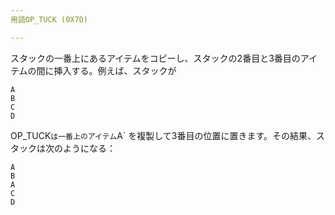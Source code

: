 ```yaml
---
用語OP_TUCK (0X7D)

---
```

スタックの一番上にあるアイテムをコピーし、スタックの2番目と3番目のアイテムの間に挿入する。例えば、スタックが

```text
A
B
C
D
```

OP_TUCK` は一番上のアイテム `A` を複製して3番目の位置に置きます。その結果、スタックは次のようになる：

```text
A
B
A
C
D
```